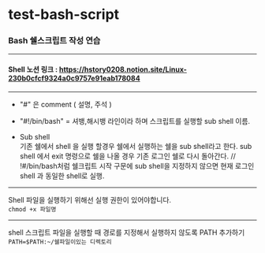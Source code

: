 # test-bash-script
### Bash 쉘스크립트 작성 연습

---

#### Shell 노션 링크 : https://hstory0208.notion.site/Linux-230b0cfcf9324a0c9757e91eab178084

---

- "#" 은 comment ( 설명, 주석 ) 
- "#!/bin/bash" = 셔뱅,해시뱅 라인이라 하며 스크립트를 실행할 sub shell 이름.

- Sub shell <br>
기존 쉘에서 shell 을 실행 할경우 쉘에서 실행하는 쉘을 sub shell라고 한다.
sub shell 에서 exit 명령으로 쉘을 나올 경우 기존 로그인 쉘로 다시 돌아간다.
// !#/bin/bash처럼 쉘크립트 시작 구문에 sub shell을 지정하지 않으면 현재 로그인 shell 과 동일한 shell로 실행.  

---

Shell 파일을 실행하기 위해선 실행 권한이 있어야합니다.<br>
``` chmod +x 파일명 ```

---

shell 스크립트 파일을 실행할 때 경로를 지정해서 실행하지 않도록 PATH 추가하기<br>
``` PATH=$PATH:~/쉘파일이있는 디렉토리 ```

